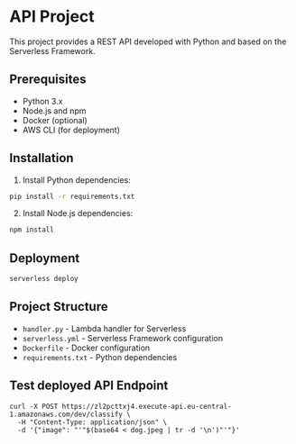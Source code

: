 # API Project

This project provides a REST API developed with Python and based on the Serverless Framework.

## Prerequisites

- Python 3.x
- Node.js and npm
- Docker (optional)
- AWS CLI (for deployment)

## Installation

1. Install Python dependencies:
```bash
pip install -r requirements.txt
```

2. Install Node.js dependencies:
```bash
npm install
```
## Deployment

```bash
serverless deploy
```

## Project Structure

- `handler.py` - Lambda handler for Serverless
- `serverless.yml` - Serverless Framework configuration
- `Dockerfile` - Docker configuration
- `requirements.txt` - Python dependencies

## Test deployed API Endpoint

```
curl -X POST https://zl2pcttxj4.execute-api.eu-central-1.amazonaws.com/dev/classify \
  -H "Content-Type: application/json" \
  -d '{"image": "'"$(base64 < dog.jpeg | tr -d '\n')"'"}'
```

